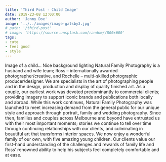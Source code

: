 ```yaml
---
title: 'Third Post - Child Image'
date: 2019-23-08 12:00:00
author: 'Jenny Doe'
image: '../../images/image-gatsby3.jpg'
# path: '/third-post'
# image: 'https://source.unsplash.com/random//800x600'
tags: 
- cute
- feel good
- style
---
```


Image of a child... Nice background lighting
Natural Family Photography is a husband and wife team; Ross – internationally awarded photographer/creative, and Rochelle – multi-skilled photographic producer/designer. We are specialists in the art of photographing people and in the design, production and display of quality finished art.
As a couple, our earliest work was devoted predominantly to commercial clients; providing imagery to support iconic brands and publications both locally and abroad. While this work continues, Natural Family Photography was launched to meet increasing demand from the general public for our unique style and approach through portrait, family and wedding photography. Since then, families and couples across Melbourne and beyond have entrusted us with their most important moments; stories we continue to tell over time through continuing relationships with our clients, and culminating in beautiful art that transforms interior spaces.
We now enjoy a wonderful family of our own, with five amazing young children. Our clients value our first-hand understanding of the challenges and rewards of family life and Ross’ renowned ability to help his subjects feel completely comfortable and at ease.